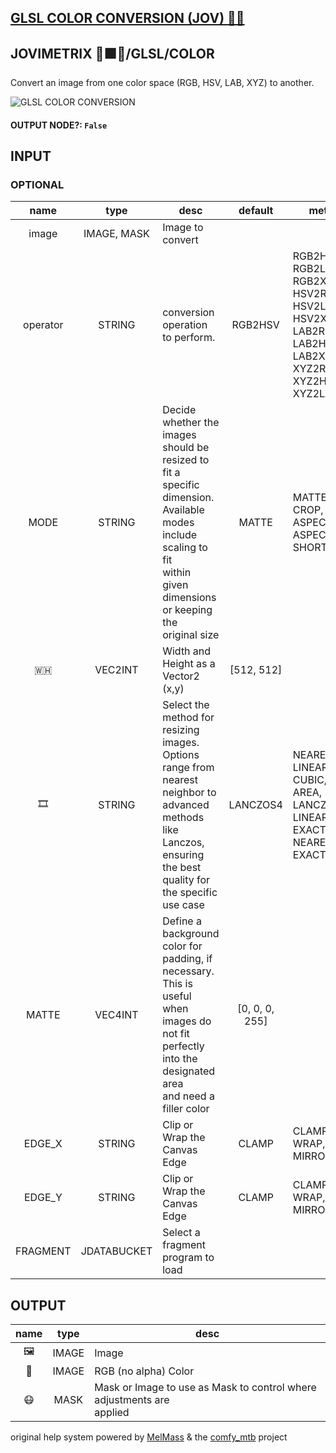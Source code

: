 ## [GLSL COLOR CONVERSION (JOV) 🧙🏽](https://github.com/Amorano/Jovimetrix-examples/blob/master/node/GLSL%20COLOR%20CONVERSION/GLSL%20COLOR%20CONVERSION.md)

## JOVIMETRIX 🔺🟩🔵/GLSL/COLOR

Convert an image from one color space (RGB, HSV, LAB, XYZ) to another.

![GLSL COLOR CONVERSION](https://raw.githubusercontent.com/Amorano/Jovimetrix-examples/master/node/GLSL%20COLOR%20CONVERSION/GLSL%20COLOR%20CONVERSION.png)

#### OUTPUT NODE?: `False`

## INPUT

### OPTIONAL

name | type | desc | default | meta
:---:|:---:|---|:---:|---
image  |  IMAGE, MASK  | Image to convert |  | 
operator  |  STRING  | conversion operation to perform. | RGB2HSV | RGB2HSV, RGB2LAB, RGB2XYZ, HSV2RGB,<br>HSV2LAB, HSV2XYZ, LAB2RGB, LAB2HSV,<br>LAB2XYZ, XYZ2RGB, XYZ2HSV, XYZ2LAB
MODE  |  STRING  | Decide whether the images should be<br>resized to fit a specific dimension.<br>Available modes include scaling to fit<br>within given dimensions or keeping the<br>original size | MATTE | MATTE, CROP, FIT, ASPECT, ASPECT SHORT
🇼🇭  |  VEC2INT  | Width and Height as a Vector2 (x,y) | [512, 512] | 
🎞️  |  STRING  | Select the method for resizing images.<br>Options range from nearest neighbor to<br>advanced methods like Lanczos, ensuring<br>the best quality for the specific use case | LANCZOS4 | NEAREST, LINEAR, CUBIC, AREA, LANCZOS4,<br>LINEAR EXACT, NEAREST EXACT
MATTE  |  VEC4INT  | Define a background color for padding, if<br>necessary. This is useful when images do<br>not fit perfectly into the designated area<br>and need a filler color | [0, 0, 0, 255] | 
EDGE_X  |  STRING  | Clip or Wrap the Canvas Edge | CLAMP | CLAMP, WRAP, MIRROR
EDGE_Y  |  STRING  | Clip or Wrap the Canvas Edge | CLAMP | CLAMP, WRAP, MIRROR
FRAGMENT  |  JDATABUCKET  | Select a fragment program to load |  | 

## OUTPUT

name | type | desc
:---:|:---:|---
🖼️  |  IMAGE  | Image 
🌈  |  IMAGE  | RGB (no alpha) Color 
😷  |  MASK  | Mask or Image to use as Mask to control where adjustments are<br>applied 

original help system powered by [MelMass](https://github.com/melMass) & the [comfy_mtb](https://github.com/melMass/comfy_mtb) project